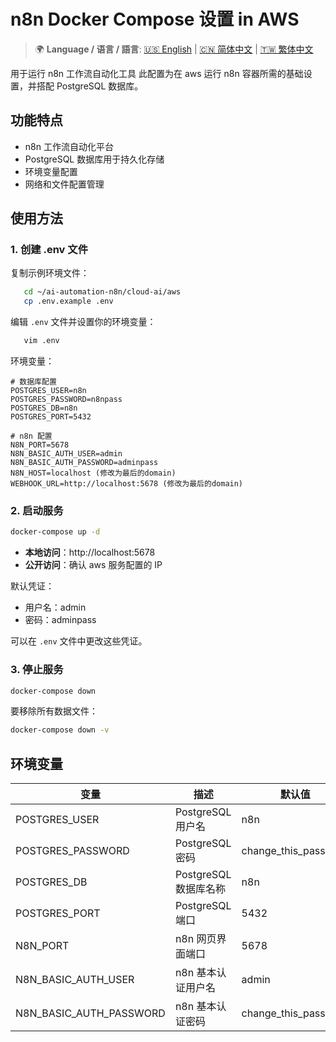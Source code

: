 # n8n Docker Compose 设置 in AWS

> 🌍 **Language / 语言 / 語言**: [🇺🇸 English](./README-EN.md) | [🇨🇳 简体中文](./README-CN.md) | [🇹🇼 繁体中文](./README.md)

用于运行 n8n 工作流自动化工具
此配置为在 aws 运行 n8n 容器所需的基础设置，并搭配 PostgreSQL 数据库。

## 功能特点

* n8n 工作流自动化平台
* PostgreSQL 数据库用于持久化存储
* 环境变量配置
* 网络和文件配置管理

## 使用方法

### 1. 创建 .env 文件

复制示例环境文件：

```bash
   cd ~/ai-automation-n8n/cloud-ai/aws
   cp .env.example .env
```

编辑 `.env` 文件并设置你的环境变量：

```bash
   vim .env
```

环境变量：

```
# 数据库配置
POSTGRES_USER=n8n
POSTGRES_PASSWORD=n8npass
POSTGRES_DB=n8n
POSTGRES_PORT=5432

# n8n 配置
N8N_PORT=5678
N8N_BASIC_AUTH_USER=admin
N8N_BASIC_AUTH_PASSWORD=adminpass
N8N_HOST=localhost (修改为最后的domain)
WEBHOOK_URL=http://localhost:5678 (修改为最后的domain)
```

### 2. 启动服务

```bash
docker-compose up -d
```

* **本地访问**：http://localhost:5678
* **公开访问**：确认 aws 服务配置的 IP

默认凭证：
* 用户名：admin
* 密码：adminpass

可以在 `.env` 文件中更改这些凭证。

### 3. 停止服务

```bash
docker-compose down
```

要移除所有数据文件：

```bash
docker-compose down -v
```

## 环境变量

| 变量 | 描述 | 默认值 |
|----------|-------------|---------|
| POSTGRES_USER | PostgreSQL 用户名 | n8n |
| POSTGRES_PASSWORD | PostgreSQL 密码 | change_this_password |
| POSTGRES_DB | PostgreSQL 数据库名称 | n8n |
| POSTGRES_PORT | PostgreSQL 端口 | 5432 |
| N8N_PORT | n8n 网页界面端口 | 5678 |
| N8N_BASIC_AUTH_USER | n8n 基本认证用户名 | admin |
| N8N_BASIC_AUTH_PASSWORD | n8n 基本认证密码 | change_this_password |